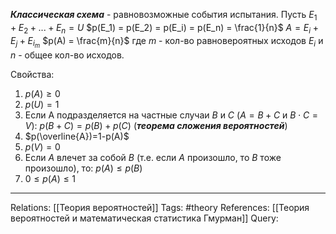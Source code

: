 ***Классическая схема*** - равновозможные события испытания. 
Пусть $E_1 + E_2 +...+ E_n = U$
$p(E_1) = p(E_2) = p(E_i) = p(E_n) = \frac{1}{n}$
$A = E_i + E_j + E_{i_m}$
$p(A) = \frac{m}{n}$
где $m$ - кол-во равновероятных исходов $E_i$ и $n$ - общее кол-во исходов. 

Свойства:
1. $p(A) \ge 0$
2. $p(U) = 1$
3. Если А подразделяется на частные случаи $B$ и $C$ ($A = B + C$ и $B \cdot C = V$):
	$p(B + C) = p(B) + р(C)$ (***теорема сложения вероятностей***)
4. $p(\overline{A})=1-p(A)$
6. $р(V) = 0$
7. Если $A$ влечет за собой $B$ (т.е. если $A$ произошло, то $B$ тоже произошло), то: $p(A) \le p(B)$
7. $0 \le p(A) \le 1$

___
Relations: [[Теория вероятностей]] 
Tags: #theory 
References: [[Теория вероятностей и математическая статистика Гмурман]] 
Query: 